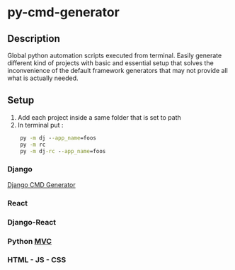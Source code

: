 # py-cmd-generator

## Description

Global python automation scripts executed from terminal.
Easily generate different kind of projects with basic and essential setup that solves the inconvenience of the default framework generators that may not provide all what is actually needed.

## Setup

1. Add each project inside a same folder that is set to path
2. In terminal put :
```cmd
    py -m dj --app_name=foos
    py -m rc
    py -m dj-rc --app_name=foos
```

### Django

[Django CMD Generator ](https://github.com/TenmaChinen/py-cmd-generator/tree/django)

### React

### Django-React

### Python [MVC](## "Model View Controller")

### HTML - JS - CSS